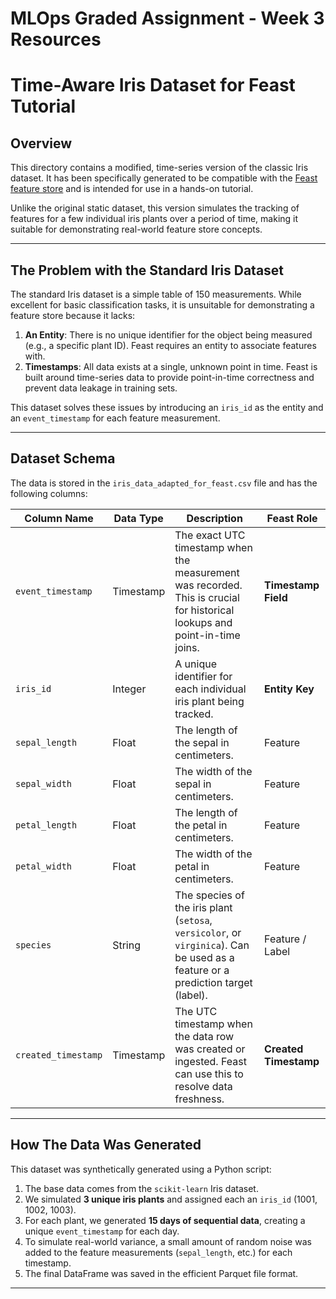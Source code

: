 # MLOps Graded Assignment - Week 3 Resources 

# Time-Aware Iris Dataset for Feast Tutorial

## Overview

This directory contains a modified, time-series version of the classic Iris dataset. It has been specifically generated to be compatible with the [Feast feature store](https://feast.dev/) and is intended for use in a hands-on tutorial.

Unlike the original static dataset, this version simulates the tracking of features for a few individual iris plants over a period of time, making it suitable for demonstrating real-world feature store concepts.

---

## The Problem with the Standard Iris Dataset

The standard Iris dataset is a simple table of 150 measurements. While excellent for basic classification tasks, it is unsuitable for demonstrating a feature store because it lacks:

1.  **An Entity**: There is no unique identifier for the object being measured (e.g., a specific plant ID). Feast requires an entity to associate features with.
2.  **Timestamps**: All data exists at a single, unknown point in time. Feast is built around time-series data to provide point-in-time correctness and prevent data leakage in training sets.

This dataset solves these issues by introducing an `iris_id` as the entity and an `event_timestamp` for each feature measurement.

---

## Dataset Schema

The data is stored in the `iris_data_adapted_for_feast.csv` file and has the following columns:

| Column Name         | Data Type | Description                                                                                                                                                             | Feast Role             |
| ------------------- | --------- | ----------------------------------------------------------------------------------------------------------------------------------------------------------------------- | ---------------------- |
| `event_timestamp`   | Timestamp | The exact UTC timestamp when the measurement was recorded. This is crucial for historical lookups and point-in-time joins.                                               | **Timestamp Field** |
| `iris_id`           | Integer   | A unique identifier for each individual iris plant being tracked.                                                                                                         | **Entity Key** |
| `sepal_length`      | Float     | The length of the sepal in centimeters.                                                                                                                                 | Feature                |
| `sepal_width`       | Float     | The width of the sepal in centimeters.                                                                                                                                  | Feature                |
| `petal_length`      | Float     | The length of the petal in centimeters.                                                                                                                                 | Feature                |
| `petal_width`       | Float     | The width of the petal in centimeters.                                                                                                                                  | Feature                |
| `species`           | String    | The species of the iris plant (`setosa`, `versicolor`, or `virginica`). Can be used as a feature or a prediction target (label).                                          | Feature / Label        |
| `created_timestamp` | Timestamp | The UTC timestamp when the data row was created or ingested. Feast can use this to resolve data freshness.                                                                | **Created Timestamp** |

---

## How The Data Was Generated

This dataset was synthetically generated using a Python script:

1.  The base data comes from the `scikit-learn` Iris dataset.
2.  We simulated **3 unique iris plants** and assigned each an `iris_id` (1001, 1002, 1003).
3.  For each plant, we generated **15 days of sequential data**, creating a unique `event_timestamp` for each day.
4.  To simulate real-world variance, a small amount of random noise was added to the feature measurements (`sepal_length`, etc.) for each timestamp.
5.  The final DataFrame was saved in the efficient Parquet file format.

---